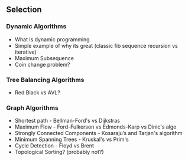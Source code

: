 ## Selection

### Dynamic Algorithms
* What is dynamic programming
* Simple example of why its great (classic fib sequence recursion vs iterative)
* Maximum Subsequence
* Coin change problem?

### Tree Balancing Algorithms
* Red Black vs AVL?

### Graph Algorithms
- Shortest path - Bellman-Ford's vs Dijkstras
- Maximum Flow - Ford-Fulkerson vs Edmonds-Karp vs Dinic's algo
- Strongly Connected Components - Kosaraju’s and Tarjan's algorithm
- Minimum Spanning Trees - Kruskal's vs Prim's
- Cycle Detection - Floyd vs Brent
- Topological Sorting? (probably not?)
